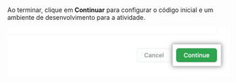 <br/>

Ao terminar, clique em **Continuar** para configurar o código inicial e um ambiente de desenvolvimento para a atividade.

<div class="procedural-image-wrapper">
  <img alt="Botão &quot;Continuar&quot;" class="procedural-image-wrapper" src="/assets/images/help/classroom/assignments-click-continue-button.png">
</div>
